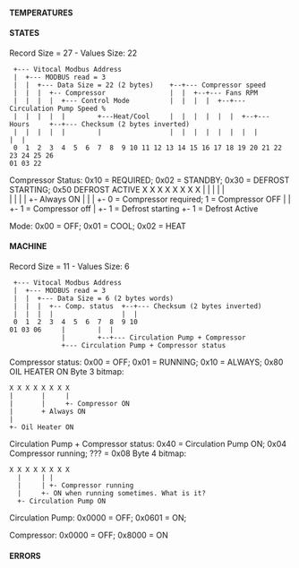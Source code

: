 #### TEMPERATURES

#### STATES
Record Size = 27 - Values Size: 22
```
 +--- Vitocal Modbus Address
 |  +--- MODBUS read = 3
 |  |  +--- Data Size = 22 (2 bytes)    +--+--- Compressor speed
 |  |  |  +-- Compressor                |  |  +--+--- Fans RPM                                 
 |  |  |  |  +--- Control Mode          |  |  |  |  +--+--- Circulation Pump Speed % 
 |  |  |  |  |        +---Heat/Cool     |  |  |  |  |  |  +--+--- Hours     +--+--- Checksum (2 bytes inverted)   
 |  |  |  |  |        |                 |  |  |  |  |  |  |  |              |  |
 0  1  2  3  4  5  6  7  8  9 10 11 12 13 14 15 16 17 18 19 20 21 22 23 24 25 26
01 03 22 
```
Compressor Status: 0x10 = REQUIRED; 0x02 = STANDBY; 0x30 = DEFROST STARTING; 0x50 DEFROST ACTIVE
X X X X X X X X
  | | |     | |      
  | | |     | +- Always ON
  | | |     +- 0 = Compressor required; 1 = Compressor OFF
  | | +- 1 = Compressor off
  | +- 1 = Defrost starting
  +- 1 = Defrost Active

Mode: 0x00 = OFF; 0x01 = COOL; 0x02 = HEAT

#### MACHINE
Record Size = 11 - Values Size: 6
```
 +--- Vitocal Modbus Address
 |  +--- MODBUS read = 3
 |  |  +--- Data Size = 6 (2 bytes words)
 |  |  |  +-- Comp. status  +--+--- Checksum (2 bytes inverted)
 |  |  |  |                 |  | 
 0  1  2  3  4  5  6  7  8  9 10
01 03 06     |        |  |
             |        +--+--- Circulation Pump + Compressor
             +--- Circulation Pump + Compressor status           
```
Compressor status: 0x00 = OFF; 0x01 = RUNNING; 0x10 = ALWAYS; 0x80 OIL HEATER ON
Byte 3 bitmap:
```
X X X X X X X X
|       |     |      
|       |     +- Compressor ON 
|       + Always ON
|
+- Oil Heater ON
```
Circulation Pump + Compressor status: 0x40 = Circulation Pump ON; 0x04 Compressor running; ??? = 0x08
Byte 4 bitmap:
```
X X X X X X X X
  |     | |
  |     | +- Compressor running
  |     +- ON when running sometimes. What is it?  
  +- Circulation Pump ON
```
Circulation Pump: 0x0000 = OFF; 0x0601 = ON; 

Compressor: 0x0000 = OFF; 0x8000 = ON


#### ERRORS
